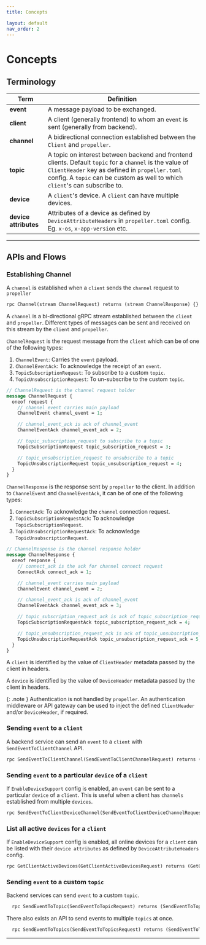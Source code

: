 ```yaml
---
title: Concepts

layout: default
nav_order: 2
---
```

# Concepts

## Terminology

| Term              | Definition                                                                                                                                                                                                                                |
|-------------------|-------------------------------------------------------------------------------------------------------------------------------------------------------------------------------------------------------------------------------------------|
| **event**         | A message payload to be exchanged.                                                                                                                                                                                                        |
| **client**        | A client (generally frontend) to whom an `event` is sent (generally from backend).                                                                                                                                                        |
| **channel**       | A bidirectional connection established between the `Client` and `propeller`.                                                                                                                                                              |
| **topic**         | A topic on interest between backend and frontend clients. Default `topic` for a `channel` is the value of `ClientHeader` key as defined in `propeller.toml` config. A `topic` can be custom as well to which `client`'s can subscribe to. |
| **device**        | A `client`'s device. A `client` can have multiple devices.                                                                                                                                                                                |
| **device attributes** | Attributes of a device as defined by `DeviceAttributeHeaders` in `propeller.toml` config. Eg. `x-os`, `x-app-version` etc.                                                                                                                |

----

## APIs and Flows

### Establishing Channel

A `channel` is established when a `client` sends the `channel` request to `propeller`

```protobuf
rpc Channel(stream ChannelRequest) returns (stream ChannelResponse) {}
```
A `channel` is a bi-directional gRPC stream established between the `client` and `propeller`. Different types of messages can be sent and received on this stream by the `client` and `propeller`.

`ChannelRequest` is the request message from the `client` which can be of one of the following types:
1. `ChannelEvent`: Carries the `event` payload.
2. `ChannelEventAck`: To acknowledge the receipt of an `event`.
3. `TopicSubscriptionRequest`: To subscribe to a custom `topic`.
4. `TopicUnsubscriptionRequest`: To un-subscribe to the custom `topic`.

```protobuf
// ChannelRequest is the channel request holder
message ChannelRequest {
  oneof request {
    // channel_event carries main payload
    ChannelEvent channel_event = 1;

    // channel_event_ack is ack of channel_event
    ChannelEventAck channel_event_ack = 2;

    // topic_subscription_request to subscribe to a topic
    TopicSubscriptionRequest topic_subscription_request = 3;

    // topic_unsubscription_request to unsubscribe to a topic
    TopicUnsubscriptionRequest topic_unsubscription_request = 4;
  }
}
```

`ChannelResponse` is the response sent by `propeller` to the client. In addition to `ChannelEvent` and `ChannelEventAck`, it can be of one of the following types:
1. `ConnectAck`: To acknowledge the `channel` connection request.
2. `TopicSubscriptionRequestAck`: To acknowledge `TopicSubscriptionRequest`.
3. `TopicUnsubscriptionRequestAck`: To acknowledge `TopicUnsubscriptionRequest`.

```protobuf
// ChannelResponse is the channel response holder
message ChannelResponse {
  oneof response {
    // connect_ack is the ack for channel connect request
    ConnectAck connect_ack = 1;

    // channel_event carries main payload
    ChannelEvent channel_event = 2;

    // channel_event_ack is ack of channel_event
    ChannelEventAck channel_event_ack = 3;

    // topic_subscription_request_ack is ack of topic_subscription_request
    TopicSubscriptionRequestAck topic_subscription_request_ack = 4;

    // topic_unsubscription_request_ack is ack of topic_unsubscription_request
    TopicUnsubscriptionRequestAck topic_unsubscription_request_ack = 5;
  }
}
```

A `client` is identified by the value of `ClientHeader` metadata passed by the client in headers.

A `device` is identified by the value of `DeviceHeader` metadata passed by the client in headers.

{: .note } 
Authentication is not handled by `propeller`. An authentication middleware or API gateway can be used to inject the defined `ClientHeader` and/or `DeviceHeader`, if required.

### Sending `event` to a `client`

A backend service can send an `event` to a `client` with `SendEventToClientChannel` API.

```protobuf
rpc SendEventToClientChannel(SendEventToClientChannelRequest) returns (SendEventToClientChannelResponse) {}
```

### Sending `event` to a particular `device` of a `client`

If `EnableDeviceSupport` config is enabled, an `event` can be sent to a particular `device` of a `client`. This is useful when a client has `channels` established from multiple `devices`.

```protobuf
rpc SendEventToClientDeviceChannel(SendEventToClientDeviceChannelRequest) returns (SendEventToClientDeviceChannelResponse) {}
```

### List all active `devices` for a `client`

If `EnableDeviceSupport` config is enabled, all online devices for a `client` can be listed with their `device attributes` as defined by `DeviceAttributeHeaders` config.

```protobuf
rpc GetClientActiveDevices(GetClientActiveDevicesRequest) returns (GetClientActiveDevicesResponse) {}
```

### Sending `event` to a custom `topic`

Backend services can send `event` to a custom `topic`.
```protobuf
  rpc SendEventToTopic(SendEventToTopicRequest) returns (SendEventToTopicResponse) {}
```

There also exists an API to send events to multiple `topics` at once.
```protobuf
  rpc SendEventToTopics(SendEventToTopicsRequest) returns (SendEventToTopicsResponse) {}
```

---
